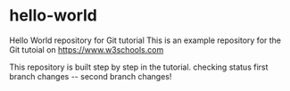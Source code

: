 # hello-world
Hello World repository for Git tutorial
This is an example repository for the Git tutoial on https://www.w3schools.com

This repository is built step by step in the tutorial.
checking status
first branch changes
-- second branch changes!


